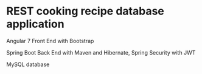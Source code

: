 # REST cooking recipe database application

Angular 7 Front End with Bootstrap

Spring Boot Back End with Maven and Hibernate, Spring Security with JWT

MySQL database
